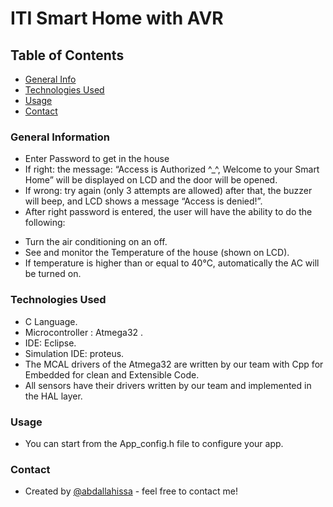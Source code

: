 # ITI Smart Home with AVR


## Table of Contents
* [General Info](#general-information)
* [Technologies Used](#technologies-used)
* [Usage](#usage)
* [Contact](#contact)


### General Information

- Enter Password to get in the house
-	If right: the message: “Access is Authorized ^_^, Welcome to your Smart Home” will be displayed on LCD and the door will be opened.
-	If wrong: try again (only 3 attempts are allowed) after that, the buzzer will beep, and LCD shows a message “Access is denied!”.
-	After right password is entered, the user will have the ability to do the following:
  *	Turn the air conditioning on an off.
  *	See and monitor the Temperature of the house (shown on LCD).
  *	If temperature is higher than or equal to 40°C, automatically the AC will be turned on.


### Technologies Used

- C Language.
- Microcontroller : Atmega32 .
- IDE: Eclipse.
- Simulation IDE: proteus.
- The MCAL drivers of the Atmega32 are written by our team with Cpp for Embedded for clean and Extensible Code.
- All sensors have their drivers written by our team and implemented in the HAL layer.


### Usage

- You can start from the App_config.h file to configure your app.


### Contact
- Created by [@abdallahissa](https://www.linkedin.com/in/abdallaissa/) - feel free to contact me!

